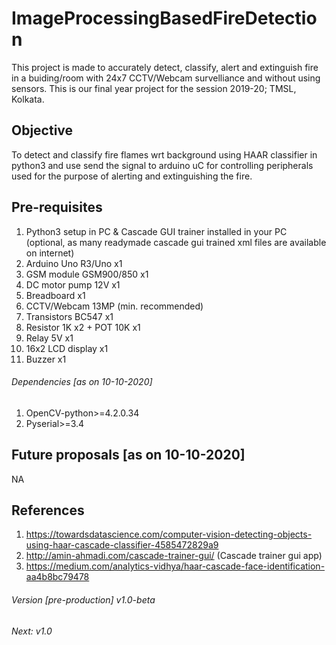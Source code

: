 # ImageProcessingBasedFireDetection
This project is made to accurately detect, classify, alert and extinguish fire in a buiding/room with 24x7 CCTV/Webcam survelliance and without using sensors.
This is our final year project for the session 2019-20; TMSL, Kolkata.
## Objective
To detect and classify fire flames wrt background using HAAR classifier in python3 and use send the signal to arduino uC for controlling peripherals used for the purpose of alerting and extinguishing the fire.
## Pre-requisites
1. Python3 setup in PC & Cascade GUI trainer installed in your PC (optional, as many readymade cascade gui trained xml files are available on internet)
2. Arduino Uno R3/Uno x1
3. GSM module GSM900/850 x1
4. DC motor pump 12V x1
5. Breadboard x1
6. CCTV/Webcam 13MP (min. recommended)
7. Transistors BC547 x1
8. Resistor 1K x2 + POT 10K x1
9. Relay 5V x1
10. 16x2 LCD display x1
11. Buzzer x1
###### Dependencies [as on 10-10-2020]
1. OpenCV-python>=4.2.0.34
2. Pyserial>=3.4

## Future proposals [as on 10-10-2020]
NA

## References
1. https://towardsdatascience.com/computer-vision-detecting-objects-using-haar-cascade-classifier-4585472829a9
2. http://amin-ahmadi.com/cascade-trainer-gui/ (Cascade trainer gui app)
3. https://medium.com/analytics-vidhya/haar-cascade-face-identification-aa4b8bc79478

###### Version [pre-production] v1.0-beta
###### Next: v1.0
